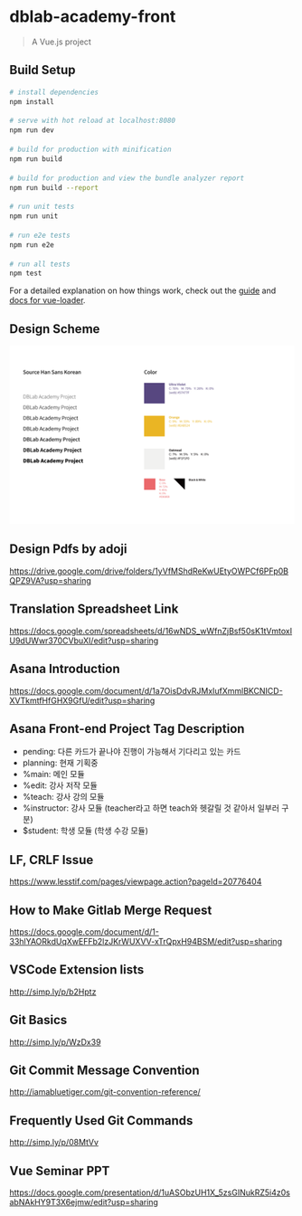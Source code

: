 # dblab-academy-front

> A Vue.js project

## Build Setup

``` bash
# install dependencies
npm install

# serve with hot reload at localhost:8080
npm run dev

# build for production with minification
npm run build

# build for production and view the bundle analyzer report
npm run build --report

# run unit tests
npm run unit

# run e2e tests
npm run e2e

# run all tests
npm test
```

For a detailed explanation on how things work, check out the [guide](http://vuejs-templates.github.io/webpack/) and [docs for vue-loader](http://vuejs.github.io/vue-loader).

## Design Scheme

![](./docs/design-scheme.png)

## Design Pdfs by adoji

https://drive.google.com/drive/folders/1yVfMShdReKwUEtyOWPCf6PFp0BQPZ9VA?usp=sharing

## Translation Spreadsheet Link

https://docs.google.com/spreadsheets/d/16wNDS_wWfnZjBsf50sK1tVmtoxIU9dUWwr370CVbuXI/edit?usp=sharing

## Asana Introduction

https://docs.google.com/document/d/1a7OisDdvRJMxIufXmmlBKCNICD-XVTkmtfHfGHX9GfU/edit?usp=sharing

## Asana Front-end Project Tag Description

- pending: 다른 카드가 끝나야 진행이 가능해서 기다리고 있는 카드
- planning: 현재 기획중
- %main: 메인 모듈
- %edit: 강사 저작 모듈
- %teach: 강사 강의 모듈
- %instructor: 강사 모듈 (teacher라고 하면 teach와 헷갈릴 것 같아서 일부러 구분)
- $student: 학생 모듈 (학생 수강 모듈)

## LF, CRLF Issue

https://www.lesstif.com/pages/viewpage.action?pageId=20776404

## How to Make Gitlab Merge Request

https://docs.google.com/document/d/1-33hlYAORkdUqXwEFFb2lzJKrWUXVV-xTrQpxH94BSM/edit?usp=sharing

## VSCode Extension lists

http://simp.ly/p/b2Hptz

## Git Basics

http://simp.ly/p/WzDx39

## Git Commit Message Convention

http://iamabluetiger.com/git-convention-reference/

## Frequently Used Git Commands

http://simp.ly/p/08MtVv

## Vue Seminar PPT

https://docs.google.com/presentation/d/1uASObzUH1X_5zsGINukRZ5i4z0sabNAkHY9T3X6ejmw/edit?usp=sharing
